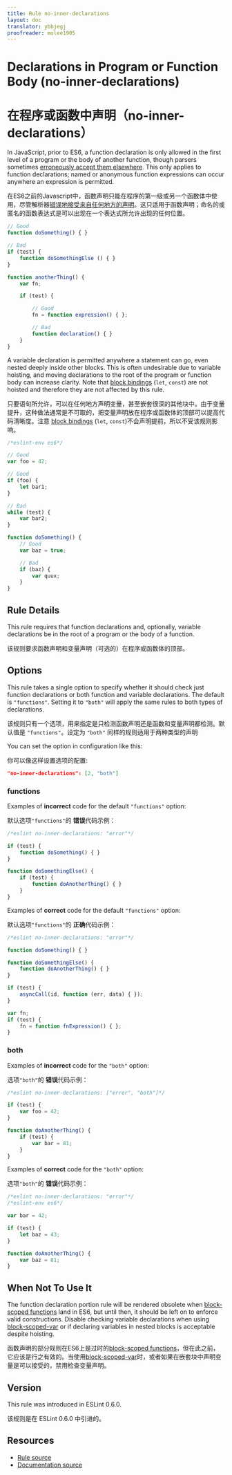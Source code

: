 ```yaml
---
title: Rule no-inner-declarations
layout: doc
translator: ybbjegj
proofreader: molee1905
---
```

<!-- Note: No pull requests accepted for this file. See README.md in the root directory for details. -->

# Declarations in Program or Function Body (no-inner-declarations)

# 在程序或函数中声明（no-inner-declarations）

In JavaScript, prior to ES6, a function declaration is only allowed in the first level of a program or the body of another function, though parsers sometimes [erroneously accept them elsewhere](https://code.google.com/p/esprima/issues/detail?id=422). This only applies to function declarations; named or anonymous function expressions can occur anywhere an expression is permitted.

在ES6之前的Javascript中，函数声明只能在程序的第一级或另一个函数体中使用，尽管解析器[错误地接受来自任何地方的声明](https://code.google.com/p/esprima/issues/detail?id=422)。这只适用于函数声明；命名的或匿名的函数表达式是可以出现在一个表达式所允许出现的任何位置。

```js
// Good
function doSomething() { }

// Bad
if (test) {
    function doSomethingElse () { }
}

function anotherThing() {
    var fn;

    if (test) {

        // Good
        fn = function expression() { };

        // Bad
        function declaration() { }
    }
}
```

A variable declaration is permitted anywhere a statement can go, even nested deeply inside other blocks. This is often undesirable due to variable hoisting, and moving declarations to the root of the program or function body can increase clarity. Note that [block bindings](https://leanpub.com/understandinges6/read#leanpub-auto-block-bindings) (`let`, `const`) are not hoisted and therefore they are not affected by this rule.

只要语句所允许，可以在任何地方声明变量，甚至嵌套很深的其他块中。由于变量提升，这种做法通常是不可取的，把变量声明放在程序或函数体的顶部可以提高代码清晰度。注意 [block bindings](https://leanpub.com/understandinges6/read#leanpub-auto-block-bindings) (`let`, `const`)不会声明提前，所以不受该规则影响。

```js
/*eslint-env es6*/

// Good
var foo = 42;

// Good
if (foo) {
    let bar1;
}

// Bad
while (test) {
    var bar2;
}

function doSomething() {
    // Good
    var baz = true;

    // Bad
    if (baz) {
        var quux;
    }
}
```

## Rule Details

This rule requires that function declarations and, optionally, variable declarations be in the root of a program or the body of a function.

该规则要求函数声明和变量声明（可选的）在程序或函数体的顶部。

## Options

This rule takes a single option to specify whether it should check just function declarations or both function and variable declarations. The default is `"functions"`. Setting it to `"both"` will apply the same rules to both types of declarations.

该规则只有一个选项，用来指定是只检测函数声明还是函数和变量声明都检测。默认值是 `"functions"`。设定为 `"both"` 同样的规则适用于两种类型的声明

You can set the option in configuration like this:

你可以像这样设置选项的配置:

```json
"no-inner-declarations": [2, "both"]
```

### functions

Examples of **incorrect** code for the default `"functions"` option:

默认选项`"functions"`的 **错误**代码示例：

```js
/*eslint no-inner-declarations: "error"*/

if (test) {
    function doSomething() { }
}

function doSomethingElse() {
    if (test) {
        function doAnotherThing() { }
    }
}
```

Examples of **correct** code for the default `"functions"` option:

默认选项`"functions"`的 **正确**代码示例：

```js
/*eslint no-inner-declarations: "error"*/

function doSomething() { }

function doSomethingElse() {
    function doAnotherThing() { }
}

if (test) {
    asyncCall(id, function (err, data) { });
}

var fn;
if (test) {
    fn = function fnExpression() { };
}
```

### both

Examples of **incorrect** code for the `"both"` option:

选项`"both"`的 **错误**代码示例：

```js
/*eslint no-inner-declarations: ["error", "both"]*/

if (test) {
    var foo = 42;
}

function doAnotherThing() {
    if (test) {
        var bar = 81;
    }
}
```

Examples of **correct** code for the `"both"` option:

选项`"both"`的 **错误**代码示例：

```js
/*eslint no-inner-declarations: "error"*/
/*eslint-env es6*/

var bar = 42;

if (test) {
    let baz = 43;
}

function doAnotherThing() {
    var baz = 81;
}
```

## When Not To Use It

The function declaration portion rule will be rendered obsolete when [block-scoped functions](https://bugzilla.mozilla.org/show_bug.cgi?id=585536) land in ES6, but until then, it should be left on to enforce valid constructions. Disable checking variable declarations when using [block-scoped-var](block-scoped-var) or if declaring variables in nested blocks is acceptable despite hoisting.

函数声明的部分规则在ES6上是过时的[block-scoped functions](https://bugzilla.mozilla.org/show_bug.cgi?id=585536)，但在此之前，它应该是行之有效的。当使用[block-scoped-var](block-scoped-var)时，或者如果在嵌套块中声明变量是可以接受的，禁用检查变量声明。

## Version

This rule was introduced in ESLint 0.6.0.

该规则是在 ESLint 0.6.0 中引进的。

## Resources

* [Rule source](https://github.com/eslint/eslint/tree/master/lib/rules/no-inner-declarations.js)
* [Documentation source](https://github.com/eslint/eslint/tree/master/docs/rules/no-inner-declarations.md)
